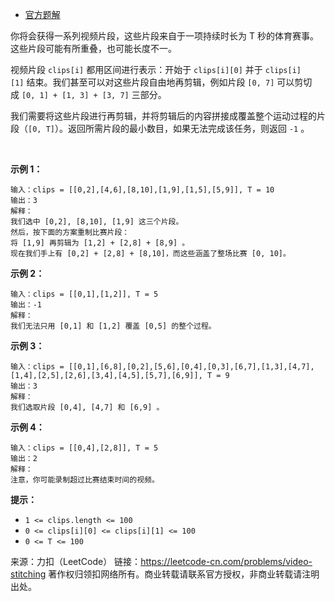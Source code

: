 * [官方题解](https://leetcode-cn.com/problems/video-stitching/solution/shi-pin-pin-jie-by-leetcode-solution/)

你将会获得一系列视频片段，这些片段来自于一项持续时长为 T 秒的体育赛事。这些片段可能有所重叠，也可能长度不一。

视频片段 ```clips[i]``` 都用区间进行表示：开始于 ```clips[i][0]``` 并于 ```clips[i][1]``` 结束。我们甚至可以对这些片段自由地再剪辑，例如片段 ```[0, 7]``` 可以剪切成 ```[0, 1] + [1, 3] + [3, 7]``` 三部分。

我们需要将这些片段进行再剪辑，并将剪辑后的内容拼接成覆盖整个运动过程的片段（```[0, T]```）。返回所需片段的最小数目，如果无法完成该任务，则返回 ```-1``` 。

 

**示例 1：**
```
输入：clips = [[0,2],[4,6],[8,10],[1,9],[1,5],[5,9]], T = 10
输出：3
解释：
我们选中 [0,2], [8,10], [1,9] 这三个片段。
然后，按下面的方案重制比赛片段：
将 [1,9] 再剪辑为 [1,2] + [2,8] + [8,9] 。
现在我们手上有 [0,2] + [2,8] + [8,10]，而这些涵盖了整场比赛 [0, 10]。
```
**示例 2：**
```
输入：clips = [[0,1],[1,2]], T = 5
输出：-1
解释：
我们无法只用 [0,1] 和 [1,2] 覆盖 [0,5] 的整个过程。
```
**示例 3：**
```
输入：clips = [[0,1],[6,8],[0,2],[5,6],[0,4],[0,3],[6,7],[1,3],[4,7],[1,4],[2,5],[2,6],[3,4],[4,5],[5,7],[6,9]], T = 9
输出：3
解释： 
我们选取片段 [0,4], [4,7] 和 [6,9] 。
```
**示例 4：**
```
输入：clips = [[0,4],[2,8]], T = 5
输出：2
解释：
注意，你可能录制超过比赛结束时间的视频。
```

**提示：**

* ```1 <= clips.length <= 100```
* ```0 <= clips[i][0] <= clips[i][1] <= 100```
* ```0 <= T <= 100```

来源：力扣（LeetCode）
链接：https://leetcode-cn.com/problems/video-stitching
著作权归领扣网络所有。商业转载请联系官方授权，非商业转载请注明出处。
